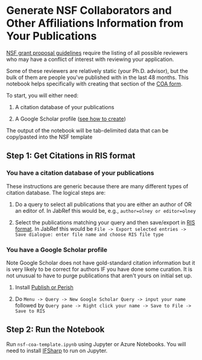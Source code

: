 # Generate NSF Collaborators and Other Affiliations Information from Your Publications

[NSF grant proposal guidelines](https://www.nsf.gov/pubs/policydocs/pappg18_1/pappg_2.jsp) require the listing of all possible reviewers who may have a conflict of interest with reviewing your application.

Some of these reviewers are relatively static (your Ph.D. advisor), but the bulk of them are people you've published with in the last 48 months. This notebook helps specifically with creating that section of the [COA form](https://www.nsf.gov/bfa/dias/policy/coa.jsp).

To start, you will either need:

1. A citation database of your publications

2. A Google Scholar profile ([see how to create](https://libguides.reading.ac.uk/boost/google-scholar-profile))

The output of the notebook will be tab-delimited data that can be copy/pasted into the NSF template

## Step 1: Get Citations in RIS format

### You have a citation database of your publications

These instructions are generic because there are many different types of citation database. The logical steps are:

1. Do a query to select all  publications that you are either an author of OR an editor of. In JabRef this would be, e.g., `author=olney or editor=olney`

2. Select the publications matching your query and then save/export in [RIS format](https://en.wikipedia.org/wiki/RIS_%28file_format%29). In JabRef this would be `File -> Export selected entries -> Save dialogue: enter file name and choose RIS file type`

### You have a Google Scholar profile

Note Google Scholar does not have gold-standard citation information but it is very likely to be correct for authors IF you have done some curation. It is not unusual to have to purge publications that aren't yours on initial set up.

1. Install [Publish or Perish](https://harzing.com/resources/publish-or-perish)

2. Do `Menu -> Query -> New Google Scholar Query -> input your name` followed by `Query pane -> Right click your name -> Save to File -> Save to RIS`

## Step 2: Run the Notebook

Run `nsf-coa-template.ipynb` using Jupyter or Azure Notebooks.
You will need to install [IFSharp](https://github.com/fsprojects/IfSharp) to run on Jupyter.

